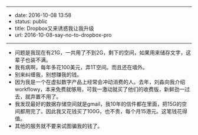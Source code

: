 - --
- date: 2016-10-08 13:58
- status: public
- title: Dropbox又来诱惑我让我升级
- url: 2016-10-08-say-no-to-dropbox-pro
- --
- 问题是我现在有21G，一共用了不到2G，剩下的空间，如果用来储存文字，这辈子也装不满。
- 我有病啊，每年多花100美元，弄1T空间。而且还在墙外。
- 别来纠缠我，别想赚我的钱。
- 因为我是一个在虚拟数字产品上经常会冲动消费的人。去年，刘淼向我介绍workflowy，本来免费就够用，可我一激动就买了他们的收费版，新鲜劲一过去，就弃置不用了。
- 我发现最好的数据存储空间就是gmail，我10年的信件都在里面，把15G的空间都用完了。因此我又花钱买了100G，也不贵，每个月15港元。这笔钱花得值。
- 其他的服务就不要来试图骗我的钱了。
